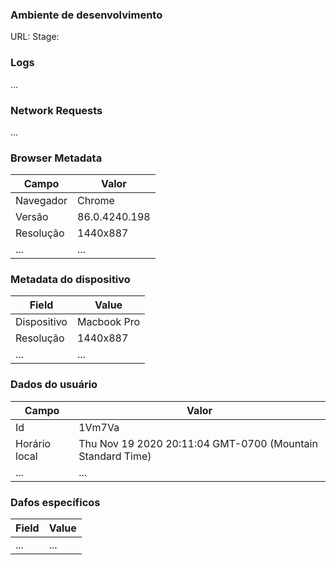 
### Ambiente de desenvolvimento
URL: <url goes here>
Stage: 

### Logs
...

### Network Requests
...
### Browser Metadata
| Campo      | Valor         |
|------------|---------------|
| Navegador  | Chrome        |
| Versão     | 86.0.4240.198 |
| Resolução  | 1440x887      |
| ...        | ...           |

### Metadata do dispositivo
| Field      | Value         |
|------------|---------------|
| Dispositivo| Macbook Pro   |
| Resolução  | 1440x887      |
| ...        | ...           |

### Dados do usuário
| Campo         | Valor                                                         |
|---------------|---------------------------------------------------------------|
| Id            | 1Vm7Va                                                        |
| Horário local | Thu Nov 19 2020 20:11:04 GMT-0700 (Mountain Standard Time)    |
| ...        | ...                                                           |

### Dafos específicos
| Field      | Value         |
|------------|---------------|
| ...        | ...           |
